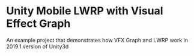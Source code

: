 # Unity Mobile LWRP with Visual Effect Graph

An example project that demonstrates how VFX Graph and LWRP work in 2019.1 version of Unity3d

